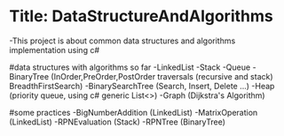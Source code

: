 # Title: DataStructureAndAlgorithms
-This project is about common data structures and algorithms implementation using c#

#data structures with algorithms so far
-LinkedList
-Stack
-Queue
-BinaryTree (InOrder,PreOrder,PostOrder traversals (recursive and stack) BreadthFirstSearch)
-BinarySearchTree (Search, Insert, Delete ...)
-Heap (priority queue, using c# generic List<>)
-Graph (Dijkstra's Algorithm)

#some practices
-BigNumberAddition (LinkedList)
-MatrixOperation (LinkedList)
-RPNEvaluation (Stack)
-RPNTree (BinaryTree)